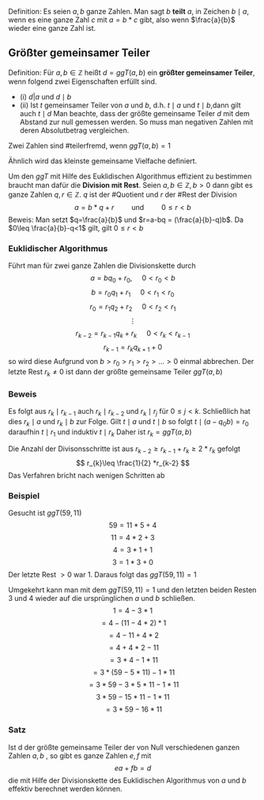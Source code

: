 Definition: Es seien $a,b$ ganze Zahlen. Man sagt $b$ **teilt** $a$, in Zeichen $b\mid a$, wenn es eine ganze Zahl $c$ mit $a=b*c$ gibt, also wenn $\frac{a}{b}$ wieder eine ganze Zahl ist.


## Größter gemeinsamer Teiler
Definition: Für $a,b \in \mathbb{Z}$ heißt $d = ggT(a,b)$ ein **größter gemeinsamer Teiler**, wenn folgend zwei Eigenschaften erfüllt sind.
- (i) $d|a$ und $d \mid b$
- (ii) Ist $t$ gemeinsamer Teiler von $a$ und $b$, d.h. $t\mid a$ und $t\mid b$,dann gilt auch $t\mid d$
Man beachte, dass der größte gemeinsame Teiler $d$ mit dem Abstand zur null gemessen werden. So muss man negativen Zahlen mit deren Absolutbetrag vergleichen.

Zwei Zahlen sind #teilerfremd, wenn $ggT(a,b) = 1$

Ähnlich wird das kleinste gemeinsame Vielfache definiert.

Um den $ggT$ mit Hilfe des Euklidischen Algorithmus effizient zu bestimmen braucht man dafür die **Division mit Rest**. 
Seien $a,b \in \mathbb{Z}, b>0$ dann gibt es ganze Zahlen $q,r \in \mathbb{Z}$. $q$ ist der #Quotient und $r$ der #Rest der Division
$$
a=b*q+r ~~~~~~~~~\text{und} ~~~~~~~~~0\leq r<b
$$
Beweis: Man setzt $q=\frac{a}{b}$ und $r=a-bq = (\frac{a}{b}-q)b$. Da $0\leq \frac{a}{b}-q<1$ gilt, gilt $0\leq r<b$ 

### Euklidischer Algorithmus
Führt man für zwei ganze Zahlen die Divisionskette durch
$$
a=bq_{0}+r_{0}, ~~~~~0<r_{0}<b
$$
$$
b=r_{0}q_{1}+r_{1}~~~~~0<r_{1}<r_{0}
$$
$$
r_{0}=r_{1}q_{2}+r_{2} ~~~~~0<r_{2}<r_{1}
$$
$$
\vdots
$$
$$
r_{k-2}=r_{k-1}q_{k}+r_{k} ~~~~~0<r_{k}<r_{k-1}
$$
$$
r_{k-1}=r_{k}q_{k+1}+0
$$
so wird diese Aufgrund von $b>r_{0}>r_{1}>r_{2}>\dots>0$ einmal abbrechen. Der letzte Rest $r_{k} \not =0$ ist dann der größte gemeinsame Teiler $ggT(a,b)$

### Beweis
Es folgt aus $r_{k}\mid r_{k-1}$ auch $r_{k}\mid r_{k-2}$ und $r_{k}\mid r_{j}$ für $0\leq j<k$. Schließlich hat dies $r_{k}\mid a$ und $r_{k}\mid b$ zur Folge.
Gilt $t\mid a$ und $t\mid b$ so folgt $t\mid (a-q_{0}b)=r_{0}$ daraufhin $t\mid r_{1}$ und induktiv $t\mid r_{k}$
Daher ist $r_{k}=ggT(a,b)$

Die Anzahl der Divisonsschritte ist aus $r_{k-2}\geq r_{k-1}+r_{k}\geq2*r_{k}$ gefolgt
$$
r_{k}\leq \frac{1}{2} *r_{k-2}
$$
Das Verfahren bricht nach wenigen Schritten ab
### Beispiel
Gesucht ist $ggT(59,11)$
$$
59 = 11*5+4
$$
$$
11=4*2+3
$$
$$
4=3*1+1
$$
$$
3=1*3+0
$$
Der letzte Rest $> 0$ war 1. Daraus folgt das $ggT(59,11) = 1$

Umgekehrt kann man mit dem $ggT(59,11)=1$ und den letzten beiden Resten $3$ und $4$ wieder auf die ursprünglichen $a$ und $b$ schließen.
$$
1 = 4 - 3*1
$$
$$
=4-(11-4*2)*1
$$
$$
=4-11+4*2
$$
$$
=4+4*2-11
$$
$$
=3*4-1*11
$$
$$
=3*(59-5*11)-1*11
$$
$$
=3*59-3*5*11-1*11
$$
$$
3*59-15*11-1*11
$$
$$
= 3*59-16*11
$$
### Satz
Ist d der größte gemeinsame Teiler der von Null verschiedenen ganzen Zahlen $a,b$ , so gibt es ganze Zahlen $e,f$ mit
$$
ea+fb=d
$$
die mit Hilfe der Divisionskette des Euklidischen Algorithmus von $a$ und $b$ effektiv berechnet werden können.